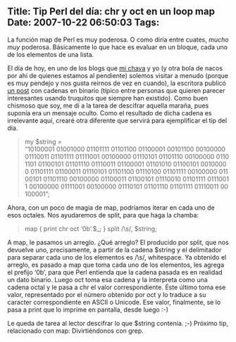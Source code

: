 Title: Tip Perl del día: chr y oct en un loop map
Date: 2007-10-22 06:50:03
Tags: 
---
<p>La función map de Perl es muy poderosa. O como diría entre cuates, <em>mucho muy</em> poderosa. Básicamente lo que hace es evaluar en un bloque, cada uno de los elementos de una lista.

El día de hoy, en uno de los blogs que <a href="http://www.maggit.com.mx" target="_blank">mi chava</a> y yo (y otra bola de nacos por ahí de quienes estamos al pendiente) solemos visitar a menudo (porque es muy pendejo y nos gusta reírnos de vez en cuando), la escritora publicó <a href="http://plaqueta.blogspot.com/2007/10/ceros-y-unos-todo-bajo-control.html" target="_blank">un post</a> con cadenas en binario (típico entre personas que quieren parecer interesantes usando truquitos que siempre han existido). Como buen chismoso que soy, me di a la tarea de descifrar aquella maraña, pues suponía era un mensaje oculto. Como el resultado de dicha cadena es irrelevante aquí, crearé otra diferente que servirá para ejemplificar el tip del día.
</p>
<blockquote>my $string = &#8220;10100001&#160;01001000&#160;01101111&#160;01101100&#160;01100001&#160;00101100&#160;00100000&#160;01110011&#160;01101111&#160;01111001&#160;00100000&#160;01110101&#160;01101110&#160;00100000&#160;01101101&#160;01100101&#160;01101110&#160;01110011&#160;01100001&#160;01101010&#160;01100101&#160;00100000&#160;01101111&#160;01100011&#160;01110101&#160;01101100&#160;01110100&#160;01101111&#160;00100000&#160;01100101&#160;01101110&#160;00100000&#160;01100011&#160;01100101&#160;01110010&#160;01101111&#160;01110011&#160;00100000&#160;01111001&#160;00100000&#160;01110101&#160;01101110&#160;01101111&#160;01110011&#160;00100001&#8221;;</blockquote>
<p>
Ahora, con un poco de magia de map, podríamos iterar en cada uno de esos octales. Nos ayudaremos de split, para que haga la chamba:
</p>
<blockquote>
<p align="left">map {
print chr oct &#8216;0b&#8217;.$_;
} split /\s/, $string;</p>
</blockquote>
<p align="left">A map, le pasamos un arreglo. ¿Qué arreglo? El producido por split, que nos devuelve uno, precisamente, a partir de la cadena $string y el delimitador para separar cada uno de los elementos es /\s/, whitespace. Ya obtenido el arreglo, es pasado a map que toma cada uno de los elementos, les agrega el prefijo &#8216;0b&#8217;, para que Perl entienda que la cadena pasada es en realidad un dato binario. Luego oct toma esa cadena y la interpreta como una cadena octal y le pasa a chr el valor correspondiente. Éste último toma ese valor, representado por el número obtenido por oct y lo traduce a su caracter correspondiente en ASCII o Unicode. Ese valor, finalmente, se lo pasa a print que lo imprime en pantalla, desde luego :-)</p>
<p align="left">Le queda de tarea al lector descifrar lo que $string contenía. ;-) Próximo tip, relacionado con map: Divirtiéndonos con grep.</p>
